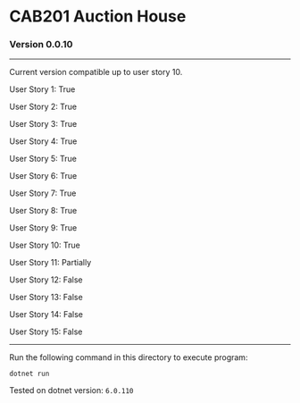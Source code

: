 # CAB201 Auction House

### Version 0.0.10

--------------------
Current version compatible up to user story 10.

User Story 1: True

User Story 2: True

User Story 3: True

User Story 4: True

User Story 5: True

User Story 6: True

User Story 7: True

User Story 8: True

User Story 9: True

User Story 10: True

User Story 11: Partially

User Story 12: False

User Story 13: False

User Story 14: False

User Story 15: False

-----------------------

Run the following command in this directory to execute program:

```shell
dotnet run
```

Tested on dotnet version: `6.0.110`